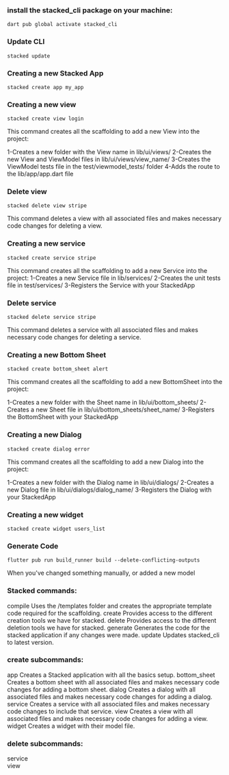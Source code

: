 ### install the stacked_cli package on your machine:
    dart pub global activate stacked_cli
### Update CLI
    stacked update

### Creating a new Stacked App
    stacked create app my_app

### Creating a new view
    stacked create view login
This command creates all the scaffolding to add a new View into the project:

1-Creates a new folder with the View name in lib/ui/views/
2-Creates the new View and ViewModel files in lib/ui/views/view_name/
3-Creates the ViewModel tests file in the test/viewmodel_tests/ folder
4-Adds the route to the lib/app/app.dart file

### Delete view
    stacked delete view stripe
This command deletes a view with all associated files and makes necessary code changes for deleting a view.

### Creating a new service
    stacked create service stripe
This command creates all the scaffolding to add a new Service into the project:
1-Creates a new Service file in lib/services/
2-Creates the unit tests file in test/services/
3-Registers the Service with your StackedApp

### Delete service
    stacked delete service stripe
This command deletes a service with all associated files and makes necessary code changes for deleting a service.

### Creating a new Bottom Sheet
    stacked create bottom_sheet alert
This command creates all the scaffolding to add a new BottomSheet into the project:

1-Creates a new folder with the Sheet name in lib/ui/bottom_sheets/
2-Creates a new Sheet file in lib/ui/bottom_sheets/sheet_name/
3-Registers the BottomSheet with your StackedApp
### Creating a new Dialog
    stacked create dialog error
This command creates all the scaffolding to add a new Dialog into the project:

1-Creates a new folder with the Dialog name in lib/ui/dialogs/
2-Creates a new Dialog file in lib/ui/dialogs/dialog_name/
3-Registers the Dialog with your StackedApp
### Creating a new widget
    stacked create widget users_list

### Generate Code
    flutter pub run build_runner build --delete-conflicting-outputs
When you've changed something manually, or added a new model


### Stacked commands:
  compile    Uses the /templates folder and creates the appropriate template code required for the scaffolding.
  create     Provides access to the different creation tools we have for stacked.
  delete     Provides access to the different deletion tools we have for stacked.
  generate   Generates the code for the stacked application if any changes were made.
  update     Updates stacked_cli to latest version.

  ### create subcommands:
  app            Creates a Stacked application with all the basics setup.
  bottom_sheet   Creates a bottom sheet with all associated files and makes necessary code changes for adding a bottom sheet.
  dialog         Creates a dialog with all associated files and makes necessary code changes for adding a dialog.
  service        Creates a service with all associated files and makes necessary code changes to include that service.
  view           Creates a view with all associated files and makes necessary code changes for adding a view.
  widget         Creates a widget with their model file.

### delete subcommands:
  service   
  view      